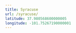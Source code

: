```yaml
---
title: Syracuse
url: /syracuse/
latitude: 37.980568600000005
longitude: -101.75267190000001
---
```

